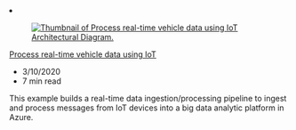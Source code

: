 <!-- This file is automatically generated by build/architectures/build_index.py. Any updates will be lost. -->

<!-- markdownlint-disable MD033 -->

<li class="grid-item item-column" data-categories="Internet of Things Analytics ">
<article class="card">
    <div class="card-header has-margin-bottom-none" aria-hidden="true">
        <figure class="image diagram has-height-175 has-overflow-hidden level">
            <a href="/azure/architecture/example-scenario/data/realtime-analytics-vehicle-iot"><img src="/azure/architecture/browse/thumbs/realtime-analytics-vehicle-iot.png" class="diagram" alt="Thumbnail of Process real-time vehicle data using IoT Architectural Diagram." data-linktype="relative-path"></a>
        </figure>
    </div>
    <div class="card-content">
        <a class="card-content-title has-margin-top-none" href="/azure/architecture/example-scenario/data/realtime-analytics-vehicle-iot">
            <p>Process real-time vehicle data using IoT</p>
        </a>
        <ul class="card-content-metadata">
            <li>3/10/2020</li>
            <li>7 min read</li>
        </ul>
        <p class="card-content-description">This example builds a real-time data ingestion/processing pipeline to ingest and process messages from IoT devices into a big data analytic platform in Azure.</p>
        <div class="bottom-to-top-fade is-hidden-mobile"></div>
    </div>
</article>
</li>
